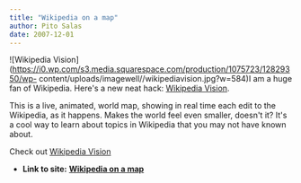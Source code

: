 ```yaml
---
title: "Wikipedia on a map"
author: Pito Salas
date: 2007-12-01
---
```




![Wikipedia
Vision](https://i0.wp.com/s3.media.squarespace.com/production/1075723/12829350/wp-
content/uploads/imagewell//wikipediavision.jpg?w=584)I am a huge fan of
Wikipedia. Here's a new neat hack: [Wikipedia
Vision](<http://www.lkozma.net/wpv/index.html>).

This is a live, animated, world map, showing in real time each edit to the
Wikipedia, as it happens. Makes the world feel even smaller, doesn't it? It's
a cool way to learn about topics in Wikipedia that you may not have known
about.

Check out [Wikipedia Vision ](<http://www.lkozma.net/wpv/index.html>)


* **Link to site:** **[Wikipedia on a map](None)**
